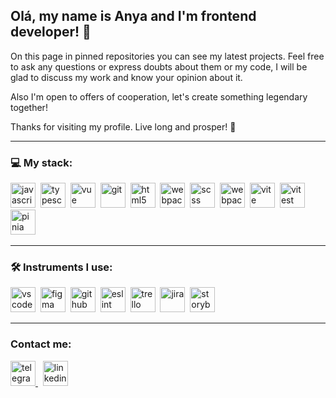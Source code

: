 ## Olá, my name is Anya and I'm frontend developer! 👋

On this page in pinned repositories you can see my latest projects.
Feel free to ask any questions or express doubts about them or my code, I will be glad to discuss my work and know your opinion about it.

Also I'm open to offers of cooperation, let's create something legendary together!

Thanks for visiting my profile. Live long and prosper! 🖖

---

### 💻 My stack:
<div>
  <img src="https://www.svgrepo.com/show/303206/javascript-logo.svg" title="javascript" alt="javascript" width="40" height="40"/>&nbsp
  <img src="https://www.svgrepo.com/show/354478/typescript-icon.svg" title="typescript" alt="typescript" width="40" height="40"/>&nbsp
  <img src="https://www.svgrepo.com/show/354528/vue.svg" title="vue" alt="vue" width="40" height="40"/>&nbsp
  <img src="https://www.svgrepo.com/show/353782/git-icon.svg" title="git" alt="git" width="40" height="40"/>&nbsp
  <img src="https://www.svgrepo.com/show/452228/html-5.svg" title="html5" alt="html5" width="40" height="40"/>&nbsp
  <img src="https://www.svgrepo.com/show/452185/css-3.svg" title="webpack" alt="webpack" width="40" height="40"/>&nbsp;
  <img src="https://www.svgrepo.com/show/374068/scss.svg" title="scss" alt="scss" width="40" height="40"/>&nbsp;
  <img src="https://www.svgrepo.com/show/354552/webpack.svg" title="webpack" alt="webpack" width="40" height="40"/>&nbsp;
  <img src="https://www.svgrepo.com/show/374167/vite.svg" title="vite" alt="vite" width="40" height="40"/>&nbsp;
  <img src="https://seeklogo.com/images/V/vitest-logo-9ADDA575A5-seeklogo.com.png" title="vitest" alt="vitest" width="40" height="40"/>&nbsp;
  <img src="https://upload.wikimedia.org/wikipedia/commons/thumb/1/1c/Pinialogo.svg/1200px-Pinialogo.svg.png" title="pinia" alt="pinia" height="40"/>&nbsp;
</div>

---

### 🛠 Instruments I use:

<div>
  <img src="https://www.svgrepo.com/show/374171/vscode.svg" title="vscode" alt="vscode" width="40" height="40"/>&nbsp;
  <img src="https://www.svgrepo.com/show/448222/figma.svg" title="figma" alt="figma" width="40" height="40"/>&nbsp;
  <img src="https://www.svgrepo.com/show/439171/github.svg" title="github" alt="github" width="40" height="40"/>&nbsp;
  <img src="https://www.svgrepo.com/show/353709/eslint.svg" title="eslint" alt="eslint" width="40" height="40"/>&nbsp;
  <img src="https://www.svgrepo.com/show/354463/trello.svg" title="trello" alt="trello" width="40" height="40"/>&nbsp;
  <img src="https://cdn.worldvectorlogo.com/logos/jira-1.svg" title="jira" alt="jira" width="40" height="40"/>&nbsp;
    <img src="https://www.svgrepo.com/show/354397/storybook-icon.svg" title="storybook" alt="storybook" width="40" height="40"/>&nbsp;
</div>

---

### Contact me:

<a href="https://t.me/C0RACA0" target="_blank">
   <img src="https://www.svgrepo.com/show/452115/telegram.svg" width="40" height="40" alt="telegram" />
</a>&nbsp;
<a href="https://www.linkedin.com/in/anna-lazakovich-098a9777/" target="_blank">
   <img src="https://www.svgrepo.com/show/452047/linkedin-1.svg" width="40" height="40" alt="linkedin" />
</a>
